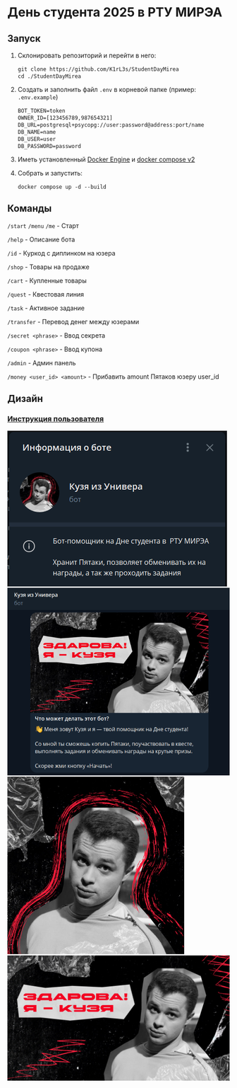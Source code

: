 # День студента 2025 в РТУ МИРЭА

## Запуск

1. Склонировать репозиторий и перейти в него:
    ```
    git clone https://github.com/K1rL3s/StudentDayMirea
    cd ./StudentDayMirea
    ```

2. Создать и заполнить файл `.env` в корневой папке (пример: `.env.example`)
    ```
    BOT_TOKEN=token
    OWNER_ID=[123456789,987654321]
    DB_URL=postgresql+psycopg://user:password@address:port/name
    DB_NAME=name
    DB_USER=user
    DB_PASSWORD=password
    ```

3. Иметь установленный [Docker Engine](https://docs.docker.com/engine/) и [docker compose v2](https://docs.docker.com/compose/releases/migrate/)

4. Собрать и запустить:
    ```
    docker compose up -d --build
    ```

## Команды

`/start` `/menu` `/me` - Старт

`/help` - Описание бота

`/id` - Куркод с диплинком на юзера

`/shop` - Товары на продаже

`/cart` - Купленные товары

`/quest` - Квестовая линия

`/task` - Активное задание

`/transfer` - Перевод денег между юзерами

`/secret <phrase>` - Ввод секрета

`/coupon <phrase>` - Ввод купона

`/admin` - Админ панель

`/money <user_id> <amount>` - Прибавить amount Пятаков юзеру user_id


## Дизайн

### [Инструкция пользователя](./content/instruction.pdf)

![tg-bot.png](./content/tg-bot.png)
![tg-start.png](./content/tg-start.png)
![profile-picture.jpg](./content/profile-picture.jpg)
![start-picture.jpg](./content/start-picture.jpg)


